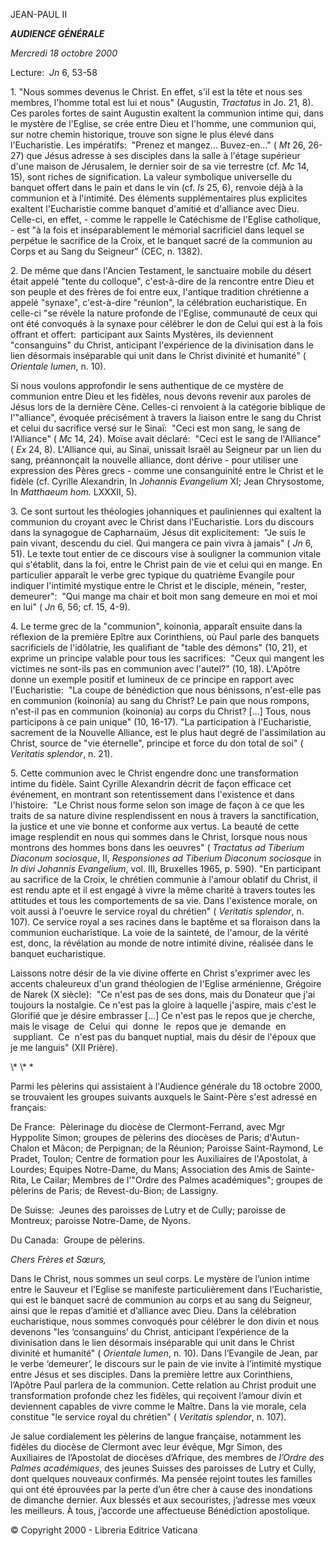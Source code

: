 JEAN-PAUL II

***AUDIENCE GÉNÉRALE***

*Mercredi 18 octobre 2000*

Lecture:  *Jn* 6, 53-58

1\. "Nous sommes devenus le Christ. En effet, s'il est la tête et nous ses membres, l'homme total est lui et nous" (Augustin, *Tractatus* in Jo. 21, 8). Ces paroles fortes de saint Augustin exaltent la communion intime qui, dans le mystère de l'Eglise, se crée entre Dieu et l'homme, une communion qui, sur notre chemin historique, trouve son signe le plus élevé dans l'Eucharistie. Les impératifs:  "Prenez et mangez... Buvez-en..." ( *Mt* 26, 26-27) que Jésus adresse à ses disciples dans la salle à l'étage supérieur d'une maison de Jérusalem, le dernier soir de sa vie terrestre (cf. *Mc* 14, 15), sont riches de signification. La valeur symbolique universelle du banquet offert dans le pain et dans le vin (cf. *Is* 25, 6), renvoie déjà à la communion et à l'intimité. Des éléments supplémentaires plus explicites exaltent l'Eucharistie comme banquet d'amitié et d'alliance avec Dieu. Celle-ci, en effet, - comme le rappelle le Catéchisme de l'Eglise catholique, - est "à la fois et inséparablement le mémorial sacrificiel dans lequel se perpétue le sacrifice de la Croix, et le banquet sacré de la communion au Corps et au Sang du Seigneur" (CEC, n. 1382).

2\. De même que dans l'Ancien Testament, le sanctuaire mobile du désert était appelé "tente du colloque", c'est-à-dire de la rencontre entre Dieu et son peuple et des frères de foi entre eux, l'antique tradition chrétienne a appelé "synaxe", c'est-à-dire "réunion", la célébration eucharistique. En celle-ci "se révèle la nature profonde de l'Eglise, communauté de ceux qui ont été convoqués à la synaxe pour célébrer le don de Celui qui est à la fois offrant et offert:  participant aux Saints Mystères, ils deviennent "consanguins" du Christ, anticipant l'expérience de la divinisation dans le lien désormais inséparable qui unit dans le Christ divinité et humanité" ( *Orientale lumen*, n. 10).

Si nous voulons approfondir le sens authentique de ce mystère de communion entre Dieu et les fidèles, nous devons revenir aux paroles de Jésus lors de la dernière Cène. Celles-ci renvoient à la catégorie biblique de l'"alliance", évoquée précisément à travers la liaison entre le sang du Christ et celui du sacrifice versé sur le Sinaï:  "Ceci est mon sang, le sang de l'Alliance" ( *Mc* 14, 24). Moïse avait déclaré:  "Ceci est le sang de l'Alliance" ( *Ex* 24, 8). L'Alliance qui, au Sinaï, unissait Israël au Seigneur par un lien du sang, préannonçait la nouvelle alliance, dont dérive - pour utiliser une expression des Pères grecs - comme une consanguinité entre le Christ et le fidèle (cf. Cyrille Alexandrin, In *Johannis Evangelium* XI; Jean Chrysostome, In *Matthaeum hom.* LXXXII, 5).

3\. Ce sont surtout les théologies johanniques et pauliniennes qui exaltent la communion du croyant avec le Christ dans l'Eucharistie. Lors du discours dans la synagogue de Capharnaüm, Jésus dit explicitement:  "Je suis le pain vivant, descendu du ciel. Qui mangera ce pain vivra à jamais" ( *Jn* 6, 51). Le texte tout entier de ce discours vise à souligner la communion vitale qui s'établit, dans la foi, entre le Christ pain de vie et celui qui en mange. En particulier apparaît le verbe grec typique du quatrième Evangile pour indiquer l'intimité mystique entre le Christ et le disciple, ménein, "rester, demeurer":  "Qui mange ma chair et boit mon sang demeure en moi et moi en lui" ( *Jn* 6, 56; cf. 15, 4-9).

4\. Le terme grec de la "communion", koinonìa, apparaît ensuite dans la réflexion de la première Epître aux Corinthiens, où Paul parle des banquets sacrificiels de l'idôlatrie, les qualifiant de "table des démons" (10, 21), et exprime un principe valable pour tous les sacrifices:  "Ceux qui mangent les victimes ne sont-ils pas en communion avec l'autel?" (10, 18). L'Apôtre donne un exemple positif et lumineux de ce principe en rapport avec l'Eucharistie:  "La coupe de bénédiction que nous bénissons, n'est-elle pas en communion (koinonía) au sang du Christ? Le pain que nous rompons, n'est-il pas en communion (koinonía) au corps du Christ? \[...\] Tous, nous participons à ce pain unique" (10, 16-17). "La participation à l'Eucharistie, sacrement de la Nouvelle Alliance, est le plus haut degré de l'assimilation au Christ, source de "vie éternelle", principe et force du don total de soi" ( *Veritatis splendor*, n. 21).

5\. Cette communion avec le Christ engendre donc une transformation intime du fidèle. Saint Cyrille Alexandrin décrit de façon efficace cet événement, en montrant son retentissement dans l'existence et dans l'histoire:  "Le Christ nous forme selon son image de façon à ce que les traits de sa nature divine resplendissent en nous à travers la sanctification, la justice et une vie bonne et conforme aux vertus. La beauté de cette image resplendit en nous qui sommes dans le Christ, lorsque nous nous montrons des hommes bons dans les oeuvres" ( *Tractatus ad Tiberium Diaconum sociosque*, II, *Responsiones ad Tiberium Diaconum sociosque* in *In* *divi Johannis Evangelium*, vol. III, Bruxelles 1965, p. 590). "En participant au sacrifice de la Croix, le chrétien communie à l'amour oblatif du Christ, il est rendu apte et il est engagé à vivre la même charité à travers toutes les attitudes et tous les comportements de sa vie. Dans l'existence morale, on voit aussi à l'oeuvre le service royal du chrétien" ( *Veritatis splendor*, n. 107). Ce service royal a ses racines dans le baptême et sa floraison dans la communion eucharistique. La voie de la sainteté, de l'amour, de la vérité est, donc, la révélation au monde de notre intimité divine, réalisée dans le banquet eucharistique.

Laissons notre désir de la vie divine offerte en Christ s'exprimer avec les accents chaleureux d'un grand théologien de l'Eglise arménienne, Grégoire de Narek (X siècle):  "Ce n'est pas de ses dons, mais du Donateur que j'ai toujours la nostalgie. Ce n'est pas la gloire à laquelle j'aspire, mais c'est le Glorifié que je désire embrasser \[...\] Ce n'est pas le repos que je cherche, mais le visage  de  Celui  qui  donne  le  repos que je  demande  en  suppliant.  Ce  n'est pas du banquet nuptial, mais du désir de l'époux que je me languis" (XII Prière).

\\* \\* \*

Parmi les pèlerins qui assistaient à l'Audience générale du 18 octobre 2000, se trouvaient les groupes suivants auxquels le Saint-Père s'est adressé en français:

De France:  Pèlerinage du diocèse de Clermont-Ferrand, avec Mgr Hyppolite Simon; groupes de pèlerins des diocèses de Paris; d'Autun-Chalon et Mâcon; de Perpignan; de la Réunion; Paroisse Saint-Raymond, Le Pradet, Toulon; Centre de formation pour les Auxiliaires de l'Apostolat, à Lourdes; Equipes Notre-Dame, du Mans; Association des Amis de Sainte-Rita, Le Cailar; Membres de l'"Ordre des Palmes académiques"; groupes de pèlerins de Paris; de Revest-du-Bion; de Lassigny.

De Suisse:  Jeunes des paroisses de Lutry et de Cully; paroisse de Montreux; paroisse Notre-Dame, de Nyons.

Du Canada:  Groupe de pèlerins.

*Chers Frères et Sœurs,*

Dans le Christ, nous sommes un seul corps. Le mystère de l’union intime entre le Sauveur et l’Eglise se manifeste particulièrement dans l’Eucharistie, qui est le banquet sacré de communion au corps et au sang du Seigneur, ainsi que le repas d’amitié et d’alliance avec Dieu. Dans la célébration eucharistique, nous sommes convoqués pour célébrer le don divin et nous devenons "les ‘consanguins’ du Christ, anticipant l’expérience de la divinisation dans le lien désormais inséparable qui unit dans le Christ divinité et humanité" ( *Orientale lumen*, n. 10). Dans l’Evangile de Jean, par le verbe ‘demeurer’, le discours sur le pain de vie invite à l’intimité mystique entre Jésus et ses disciples. Dans la première lettre aux Corinthiens, l’Apôtre Paul parlera de la communion. Cette relation au Christ produit une transformation profonde chez les fidèles, qui reçoivent l’amour divin et deviennent capables de vivre comme le Maître. Dans la vie morale, cela constitue "le service royal du chrétien" ( *Veritatis splendor*, n. 107).

Je salue cordialement les pèlerins de langue française, notamment les fidèles du diocèse de Clermont avec leur évêque, Mgr Simon, des Auxiliaires de l’Apostolat de diocèses d’Afrique, des membres de *l’Ordre des Palmes académiques*, des jeunes Suisses des paroisses de Lutry et Cully, dont quelques nouveaux confirmés. Ma pensée rejoint toutes les familles qui ont été éprouvées par la perte d’un être cher à cause des inondations de dimanche dernier. Aux blessés et aux secouristes, j’adresse mes vœux les meilleurs. À tous, j’accorde une affectueuse Bénédiction apostolique.

© Copyright 2000 - Libreria Editrice Vaticana